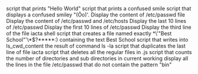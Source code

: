 script that prints "Hello World"
script that prints a confused smile
script that displays a confused smiley "(Ôo)'.
Display the content of /etc/passwd file
Display the content of /etc/passwd and /etc/hosts
Display the last 10 lines of /etc/passwd
Display the first 10 lines of /etc/passwd
Display the third line of the file iacta
shell script that creates a file named exactly \*\\'"Best School"\'\\*$\?\*\*\*\*\*:) containing the text Best School
script that writes into ls_cwd_content the result of command ls -la
script that duplicates the last line of file iacta
script that deletes all the regular files in .js
script that counts the number of directories and sub directories in current working 
display all the lines in the file /etc/passwd that do not contain the pattern "bin"
